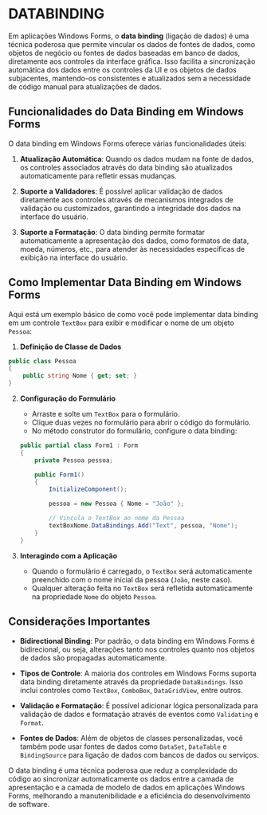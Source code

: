 # DATABINDING
Em aplicações Windows Forms, o **data binding** (ligação de dados) é uma técnica poderosa que permite vincular os dados de fontes de dados, como objetos de negócio ou fontes de dados baseadas em banco de dados, diretamente aos controles da interface gráfica. Isso facilita a sincronização automática dos dados entre os controles da UI e os objetos de dados subjacentes, mantendo-os consistentes e atualizados sem a necessidade de código manual para atualizações de dados.

## Funcionalidades do Data Binding em Windows Forms
O data binding em Windows Forms oferece várias funcionalidades úteis:

1. **Atualização Automática**: Quando os dados mudam na fonte de dados, os controles associados através do data binding são atualizados automaticamente para refletir essas mudanças.

2. **Suporte a Validadores**: É possível aplicar validação de dados diretamente aos controles através de mecanismos integrados de validação ou customizados, garantindo a integridade dos dados na interface do usuário.

3. **Suporte a Formatação**: O data binding permite formatar automaticamente a apresentação dos dados, como formatos de data, moeda, números, etc., para atender às necessidades específicas de exibição na interface do usuário.

## Como Implementar Data Binding em Windows Forms
Aqui está um exemplo básico de como você pode implementar data binding em um controle `TextBox` para exibir e modificar o nome de um objeto `Pessoa`:

1. **Definição de Classe de Dados**

```csharp
public class Pessoa
{
    public string Nome { get; set; }
}
```

2. **Configuração do Formulário**

   - Arraste e solte um `TextBox` para o formulário.
   - Clique duas vezes no formulário para abrir o código do formulário.
   - No método construtor do formulário, configure o data binding:

   ```csharp
   public partial class Form1 : Form
   {
       private Pessoa pessoa;

       public Form1()
       {
           InitializeComponent();

           pessoa = new Pessoa { Nome = "João" };

           // Vincula o TextBox ao nome da Pessoa
           textBoxNome.DataBindings.Add("Text", pessoa, "Nome");
       }
   }
   ```

3. **Interagindo com a Aplicação**

   - Quando o formulário é carregado, o `TextBox` será automaticamente preenchido com o nome inicial da pessoa (`João`, neste caso).
   - Qualquer alteração feita no `TextBox` será refletida automaticamente na propriedade `Nome` do objeto `Pessoa`.

## Considerações Importantes
- **Bidirectional Binding**: Por padrão, o data binding em Windows Forms é bidirecional, ou seja, alterações tanto nos controles quanto nos objetos de dados são propagadas automaticamente.
  
- **Tipos de Controle**: A maioria dos controles em Windows Forms suporta data binding diretamente através da propriedade `DataBindings`. Isso inclui controles como `TextBox`, `ComboBox`, `DataGridView`, entre outros.

- **Validação e Formatação**: É possível adicionar lógica personalizada para validação de dados e formatação através de eventos como `Validating` e `Format`.

- **Fontes de Dados**: Além de objetos de classes personalizadas, você também pode usar fontes de dados como `DataSet`, `DataTable` e `BindingSource` para ligação de dados com bancos de dados ou serviços.

O data binding é uma técnica poderosa que reduz a complexidade do código ao sincronizar automaticamente os dados entre a camada de apresentação e a camada de modelo de dados em aplicações Windows Forms, melhorando a manutenibilidade e a eficiência do desenvolvimento de software.